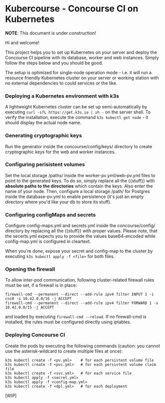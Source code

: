 # Kubercourse - Concourse CI on Kubernetes
**NOTE**: This document is under construction!

Hi and welcome!

This project helps you to set up Kubernetes on your server and deploy the Concourse CI pipeline with its database, worker and web instances. Simply follow the steps below and you should be good.

The setup is optimized for single-node operation mode - i.e. it will run a resource friendly Kubernetes cluster on your server or working station with no external dependencies to could services or the like.

### Deploying a Kubernetes environment with k3s
A lightweight Kubernetes cluster can be set up semi-automatically by executing `curl -sfL https://get.k3s.io | sh -` on the 
server shell. To verify the installation, execute the command `k3s kubectl get node` - it should display the actual node name.

### Generating cryptographic keys
Run the generator inside the concourse/config/keys/ directory to create cryptographic keys for the web and worker instances.

### Configuring perisistent volumes
Set the local storage /paths/ inside the worker-pv.yml/web-pv.yml files to point to the generated keys. To do so, simply replace 
all the {{stuff}} with **absolute paths to the directories** which contain the keys. Also enter the name of your node. Then, configure a local storage /path/ for Postgres inside the database-pv.yml to enable persistence (it's just an empty directory where you'd like your db to store its stuff).

### Configuring configMaps and secrets
Configure config-maps.yml and secrets.yml inside the concourse/config/ directory by replacing all the {{stuff}} with proper values.
Please note, that the secerts.yml expects you to provide the values base64-encoded while config-map.yml is configured in cleartext.

When you're done, expose your secret and config-map to the cluster by executing `k3s kubectl apply -f <file>` for both files. 

### Opening the firewall
To allow inter-pod communication, following cluster-related firewall rules must be set, if a firewall is in place:
```
firewall-cmd --permanent --direct --add-rule ipv4 filter INPUT 1 -i cni0 -s 10.42.0.0/16 -j ACCEPT
firewall-cmd --permanent --direct --add-rule ipv4 filter FORWARD 1 -s 10.42.0.0/15 -j ACCEPT
```
and loaded by executing `firewall-cmd --reload`. If no firewall-cmd is installed, the rules must be configured directly using iptables.

### Deploying Concourse CI
Create the pods by executing the following commands (caution: you cannot use the asterisk-wildcard to create multiple files at once):
```
k3s kubectl create -f <pv.yml>    # for each persistent volume file
k3s kubectl create -f <pvc.yml>   # for each persistent volume claim file
k3s kubectl create -f <svc.yml>   # for each service file
k3s kubectl apply -f <secret.yml>
k3s kubectl apply -f <config-map.yml>
k3s kubectl create -f <dpl.yml>   # for each deployment
```

[WIP]

